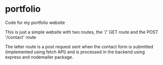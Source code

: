 # portfolio
Code for my portfolio website

This is just a simple website with two routes, the '/' GET route and the POST '/contact' route

The latter route is a post request sent when the contact form is submitted (implemented using fetch API)
and is processed in the backend using express and nodemailer package.
